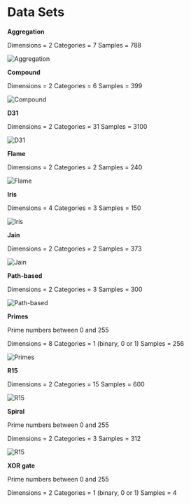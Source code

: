 # Data Sets

**Aggregation**

Dimensions = 2
Categories = 7
Samples = 788

![Aggregation](/Aggregation.png)

**Compound**

Dimensions = 2
Categories = 6
Samples = 399

![Compound](/Compound.png)

**D31**

Dimensions = 2
Categories = 31
Samples = 3100

![D31](/D31.png)

**Flame**

Dimensions = 2
Categories = 2
Samples = 240

![Flame](/flame.png)

**Iris**

Dimensions = 4
Categories = 3
Samples = 150

![Iris](/Iris.png)

**Jain**

Dimensions = 2
Categories = 2
Samples = 373

![Jain](/jain.png)

**Path-based**

Dimensions = 2
Categories = 3
Samples = 300

![Path-based](/pathbased.png)

**Primes**

Prime numbers between 0 and 255

Dimensions = 8
Categories = 1 (binary, 0 or 1)
Samples = 256

![Primes](/primes.png)

**R15**

Dimensions = 2
Categories = 15
Samples = 600

![R15](/R15.png)

**Spiral**

Prime numbers between 0 and 255

Dimensions = 2
Categories = 3
Samples = 312

![R15](/spiral.png)

**XOR gate**

Prime numbers between 0 and 255

Dimensions = 2
Categories = 1 (binary, 0 or 1)
Samples = 4
